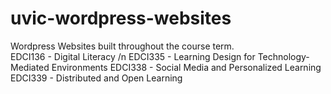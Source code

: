 # uvic-wordpress-websites

Wordpress Websites built throughout the course term.    
EDCI136 - Digital Literacy /n
EDCI335 - Learning Design for Technology-Mediated Environments
EDCI338 - Social Media and Personalized Learning
EDCI339 - Distributed and Open Learning
